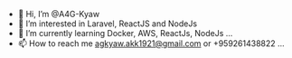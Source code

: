- 👋 Hi, I’m @A4G-Kyaw
- 👀 I’m interested in Laravel, ReactJS and NodeJs
- 🌱 I’m currently learning Docker, AWS, ReactJs, NodeJs ...
- 📫 How to reach me agkyaw.akk1921@gmail.com or +959261438822 ...

<!---
A4G-Kyaw/A4G-Kyaw is a ✨ special ✨ repository because its `README.md` (this file) appears on your GitHub profile.
You can click the Preview link to take a look at your changes.
--->
